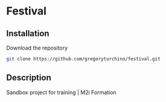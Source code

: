 # Festival

## Installation

Download the repository

```bash
git clone https://github.com/gregoryturchino/festival.git
```

## Description
Sandbox project for training | M2i Formation